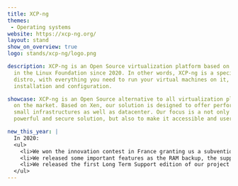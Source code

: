 ```yaml
---
title: XCP-ng
themes:
 - Operating systems
website: https://xcp-ng.org/
layout: stand
show_on_overview: true
logo: stands/xcp-ng/logo.png

description: XCP-ng is an Open Source virtualization platform based on Xen and hosted
  in the Linux Foundation since 2020. In other words, XCP-ng is a specialized Linux
  distro, with everything you need to run your virtual machines on it, without complicated
  installation and configuration.

showcase: XCP-ng is an Open Source alternative to all virtualization platform available
  on the market. Based on Xen, our solution is designed to offer performances for
  small infrastructures as well as datacenter. Our focus is a not only to create a
  powerful and secure solution, but also to make it accessible and user friendly.

new_this_year: |
  In 2020:
  <ul>
    <li>We won the innovation contest in France granting us a subvention of 1.2M€ to improve the security part of the platform</li>
    <li>We released some important features as the RAM backup, the support for Epyc CPU range, the introduction of ext4 filesystem as default storage file, the CPU scheduling support and many other important features</li>
    <li>We released the first Long Term Support edition of our project (8.2 LTS)</li>
  </ul>
---
```

